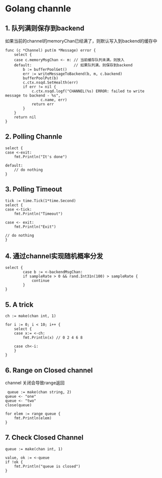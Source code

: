 # Golang channle

## 1. 队列满则保存到backend

如果当前的channel的memoryChan已经满了，则默认写入到backend的缓存中

	func (c *Channel) put(m *Message) error {
		select {
		case c.memoryMsgChan <- m: // 当前缓存队列未满，则放入
		default:                   // 如果队列满，则保存到backend
			b := bufferPoolGet()                         
			err := writeMessageToBackend(b, m, c.backend)
			bufferPoolPut(b)
			c.ctx.nsqd.SetHealth(err)
			if err != nil {
				c.ctx.nsqd.logf("CHANNEL(%s) ERROR: failed to write message to backend - %s",
					c.name, err)
				return err
			}
		}
		return nil
	}
	
## 2. Polling Channle

	select {
	case <-exit:
		fmt.Println("It's done")

	default:
		// do nothing
	}
	
## 3. Polling Timeout

	tick := time.Tick(1*time.Second)
	select {
	case <-tick:
		fmt.Println("Timeout")

	case <- exit:
		fmt.Println("Exit")
		
	// do nothing
	}

	
## 4. 通过channel实现随机概率分发

	select {
			case b := <-backendMsgChan:
			if sampleRate > 0 && rand.Int31n(100) > sampleRate {
				continue
			} 
	}
	
## 5. A trick

	ch := make(chan int, 1)
	
	for i := 0; i < 10; i++ {
		select {
		case x:= <-ch:
			fmt.Println(x) // 0 2 4 6 8

		case ch<-i:
		}
	}
	
## 6. Range on Closed channel

  channel 关闭会导致range返回

	 queue := make(chan string, 2)
    queue <- "one"
    queue <- "two"
    close(queue)

    for elem := range queue {
        fmt.Println(elem)
    }
    
    
## 7. Check Closed Channel
 
 
   	queue := make(chan int, 1)
   	
	value, ok := <-queue
	if !ok {
		fmt.Println("queue is closed")
	}